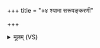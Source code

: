 +++
title = "०४ श्यामा सरूपङ्करणी"

+++
<details><summary>मूलम् (VS)</summary>

श्या॒मा स॑रूपं॒कर॑णी पृथि॒व्या अध्युद्भृ॑ता।  
इ॒दमू॑ षु॒ प्र सा॑धय॒ पुना॑ रू॒पाणि॑ कल्पय ॥
</details>